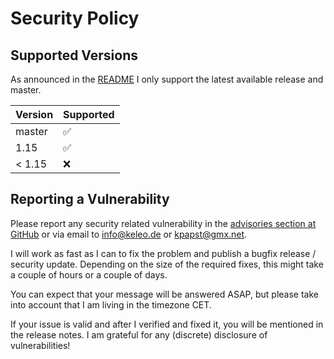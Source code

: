 # Security Policy

## Supported Versions

As announced in the [README](README.md) I only support the latest available release and master.

| Version | Supported          |
| ------- | ------------------ |
| master  | :white_check_mark: |
| 1.15    | :white_check_mark: |
| < 1.15  | :x:                |

## Reporting a Vulnerability

Please report any security related vulnerability in the [advisories section at GitHub](https://github.com/kevinpapst/kimai2/security/advisories) or via email to info@keleo.de or kpapst@gmx.net.

I will work as fast as I can to fix the problem and publish a bugfix release / security update. 
Depending on the size of the required fixes, this might take a couple of hours or a couple of days.

You can expect that your message will be answered ASAP, but please take into account that I am living in the timezone CET. 

If your issue is valid and after I verified and fixed it, you will be mentioned in the release notes. 
I am grateful for any (discrete) disclosure of vulnerabilities!